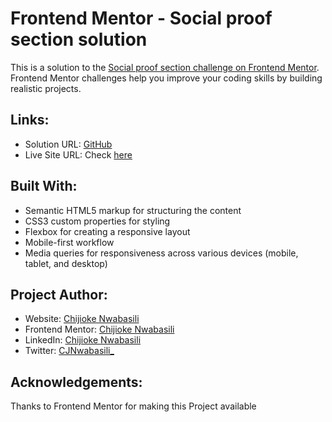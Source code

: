 # Frontend Mentor - Social proof section solution

This is a solution to the [Social proof section challenge on Frontend Mentor](https://www.frontendmentor.io/challenges/social-proof-section-6e0qTv_bA). Frontend Mentor challenges help you improve your coding skills by building realistic projects. 

## Links:

- Solution URL: [GitHub](https://github.com/devceejay/social-proof-section)
- Live Site URL: Check [here](https://devceejay.github.io/social-proof-section)

## Built With:

- Semantic HTML5 markup for structuring the content
- CSS3 custom properties for styling
- Flexbox for creating a responsive layout
- Mobile-first workflow
- Media queries for responsiveness across various devices (mobile, tablet, and desktop)

## Project Author:

- Website: [Chijioke Nwabasili](https://github.com/devceejay)
- Frontend Mentor: [Chijioke Nwabasili](https://www.frontendmentor.io/profile/devceejay)
- LinkedIn: [Chijioke Nwabasili](https://www.linkedin.com/in/chijioke-nwabasili)
- Twitter: [CJNwabasili_](https://www.twitter.com/CJNwabasili_)

## Acknowledgements:

Thanks to Frontend Mentor for making this Project available

